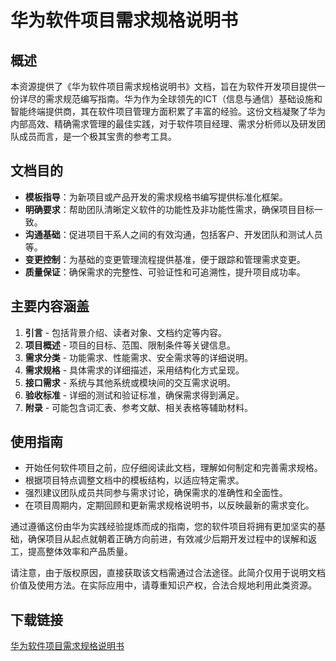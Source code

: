 # 华为软件项目需求规格说明书

## 概述

本资源提供了《华为软件项目需求规格说明书》文档，旨在为软件开发项目提供一份详尽的需求规范编写指南。华为作为全球领先的ICT（信息与通信）基础设施和智能终端提供商，其在软件项目管理方面积累了丰富的经验。这份文档凝聚了华为内部高效、精确需求管理的最佳实践，对于软件项目经理、需求分析师以及研发团队成员而言，是一个极其宝贵的参考工具。

## 文档目的

- **模板指导**：为新项目或产品开发的需求规格书编写提供标准化框架。
- **明确要求**：帮助团队清晰定义软件的功能性及非功能性需求，确保项目目标一致。
- **沟通基础**：促进项目干系人之间的有效沟通，包括客户、开发团队和测试人员等。
- **变更控制**：为基础的变更管理流程提供基准，便于跟踪和管理需求变更。
- **质量保证**：确保需求的完整性、可验证性和可追溯性，提升项目成功率。

## 主要内容涵盖

1. **引言** - 包括背景介绍、读者对象、文档约定等内容。
2. **项目概述** - 项目的目标、范围、限制条件等关键信息。
3. **需求分类** - 功能需求、性能需求、安全需求等的详细说明。
4. **需求规格** - 具体需求的详细描述，采用结构化方式呈现。
5. **接口需求** - 系统与其他系统或模块间的交互需求说明。
6. **验收标准** - 详细的测试和验证标准，确保需求得到满足。
7. **附录** - 可能包含词汇表、参考文献、相关表格等辅助材料。

## 使用指南

- 开始任何软件项目之前，应仔细阅读此文档，理解如何制定和完善需求规格。
- 根据项目特点调整文档中的模板结构，以适应特定需求。
- 强烈建议团队成员共同参与需求讨论，确保需求的准确性和全面性。
- 在项目周期内，定期回顾和更新需求规格说明书，以反映最新的需求变化。

通过遵循这份由华为实践经验提炼而成的指南，您的软件项目将拥有更加坚实的基础，确保项目从起点就朝着正确方向前进，有效减少后期开发过程中的误解和返工，提高整体效率和产品质量。

请注意，由于版权原因，直接获取该文档需通过合法途径。此简介仅用于说明文档价值及使用方法。在实际应用中，请尊重知识产权，合法合规地利用此类资源。

## 下载链接

[华为软件项目需求规格说明书](https://pan.quark.cn/s/ff703a5eae3d)